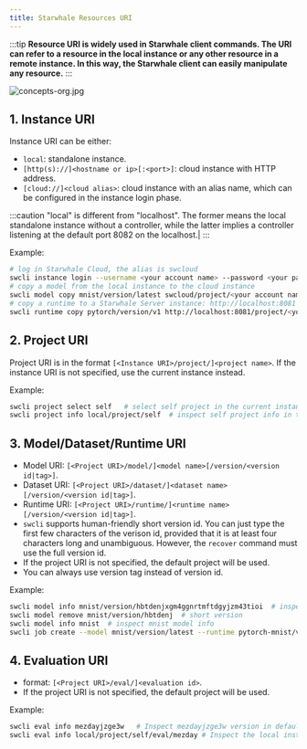 ```yaml
---
title: Starwhale Resources URI
---
```


:::tip
**Resource URI is widely used in Starwhale client commands. The URI can refer to a resource in the local instance or any other resource in a remote instance. In this way, the Starwhale client can easily manipulate any resource.**
:::

![concepts-org.jpg](../../img/concepts-org.jpg)

## 1. Instance URI

Instance URI can be either:

- `local`: standalone instance.
- `[http(s)://]<hostname or ip>[:<port>]`: cloud instance with HTTP address.
- `[cloud://]<cloud alias>`: cloud instance with an alias name, which can be configured in the instance login phase.

:::caution
"local" is different from "localhost". The former means the local standalone instance without a controller, while the latter implies a controller listening at the default port 8082 on the localhost.|
:::

Example:

```bash
# log in Starwhale Cloud, the alias is swcloud
swcli instance login --username <your account name> --password <your password> https://cloud.starwhale.ai --alias swcloud
# copy a model from the local instance to the cloud instance
swcli model copy mnist/version/latest swcloud/project/<your account name>/demo
# copy a runtime to a Starwhale Server instance: http://localhost:8081
swcli runtime copy pytorch/version/v1 http://localhost:8081/project/<your account name>/demo
```

## 2. Project URI

Project URI is in the format `[<Instance URI>/project/]<project name>`. If the instance URI is not specified, use the current instance instead.

Example:

```bash
swcli project select self   # select self project in the current instance
swcli project info local/project/self  # inspect self project info in the local instance
```

## 3. Model/Dataset/Runtime URI

- Model URI: `[<Project URI>/model/]<model name>[/version/<version id|tag>]`.
- Dataset URI: `[<Project URI>/dataset/]<dataset name>[/version/<version id|tag>]`.
- Runtime URI: `[<Project URI>/runtime/]<runtime name>[/version/<version id|tag>]`.
- `swcli` supports human-friendly short version id. You can just type the first few characters of the verison id, provided that it is at least four characters long and unambiguous. However, the `recover` command must use the full version id.
- If the project URI is not specified, the default project will be used.
- You can always use version tag instead of version id.

Example:

```bash
swcli model info mnist/version/hbtdenjxgm4ggnrtmftdgyjzm43tioi  # inspect model info, model name: mnist, version:hbtdenjxgm4ggnrtmftdgyjzm43tioi
swcli model remove mnist/version/hbtdenj  # short version
swcli model info mnist  # inspect mnist model info
swcli job create --model mnist/version/latest --runtime pytorch-mnist/version/latest --dataset mnist/version/latest # use version tag
```

## 4. Evaluation URI

- format: `[<Project URI>/eval/]<evaluation id>`.
- If the project URI is not specified, the default project will be used.

Example:

```bash
swcli eval info mezdayjzge3w   # Inspect mezdayjzge3w version in default instance and default project
swcli eval info local/project/self/eval/mezday # Inspect the local instance, self project, with short evaluation id:mezday
```